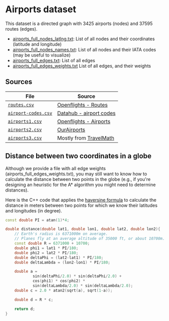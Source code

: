 # Airports dataset

This dataset is a directed graph with 3425 airports (nodes) and 37595 routes (edges).

- [airports_full_nodes_latlng.txt](airports_full_node_coords.txt): List of all nodes and their coordinates (latitude and longitude)
- [airports_full_nodes_names.txt](airports_full_node_names.txt): List of all nodes and their IATA codes (may be useful to visualize)
- [airports_full_edges.txt](airports_full_edges.txt): List of all edges
- [airports_full_edges_weights.txt](airports_full_edge_weights.txt) List of all edges, and their weights

## Sources

| File                                      | Source                                                                            |
|-------------------------------------------|-----------------------------------------------------------------------------------|
| [`routes.csv`](routes.csv)                | [Openflights - Routes](https://openflights.org/data.html)                         |
| [`airport-codes.csv`](airport-codes.csv)  | [Datahub - airport codes](https://datahub.io/core/airport-codes#data)             |
| [`airports1.csv`](airports1.csv)          | [Openflights - Airports](https://openflights.org/data.html)                       |
| [`airports2.csv`](airports2.csv)          | [OurAirports](https://ourairports.com/data/)                                      |
| [`airports3.csv`](airports3.csv)          | Mostly from [TravelMath](https://www.travelmath.com/airport/)                     |

## Distance between two coordinates in a globe

Although we provide a file with all edge weights (airports_full_edges_weights.txt), you may still want to know how to calculate the distance between two points in the globe (e.g., if you're designing an heuristic for the A* algorithm you might need to determine distances).

Here is the C++ code that applies the [haversine formula](https://www.movable-type.co.uk/scripts/latlong.html) to calculate the distance in meters between two points for which we know their latitudes and longitudes (in degree).

```c++
const double PI = atan(1)*4;

double distance(double lat1, double lon1, double lat2, double lon2){
    // Earth's radius is 6371000m on average.
    // Planes fly at an average altitude of 35000 ft, or about 10700m.
    const double R = 6371000 + 10700;
    double phi1 = lat1 * PI/180;
    double phi2 = lat2 * PI/180;
    double deltaPhi = (lat2-lat1) * PI/180;
    double deltaLambda = (lon2-lon1) * PI/180;

    double a =
            sin(deltaPhi/2.0) * sin(deltaPhi/2.0) +
            cos(phi1) * cos(phi2) *
            sin(deltaLambda/2.0) * sin(deltaLambda/2.0);
    double c = 2.0 * atan2(sqrt(a), sqrt(1-a));

    double d = R * c;

    return d;
}
```
